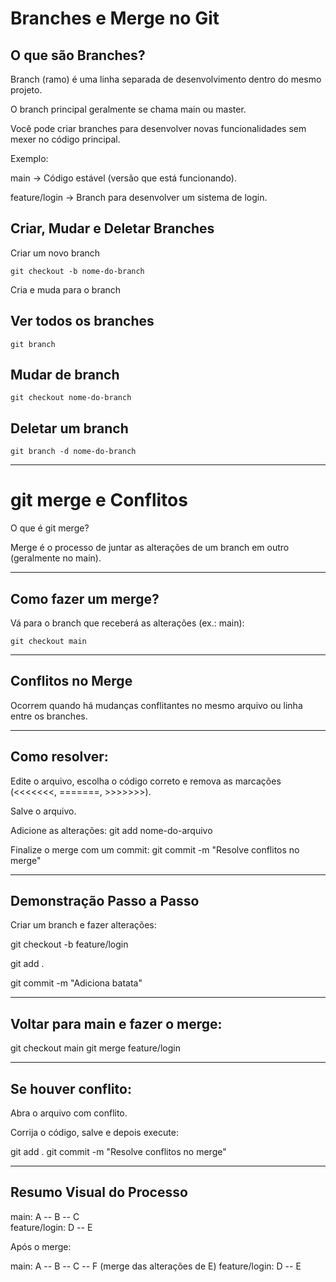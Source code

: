 # Branches e Merge no Git

## O que são Branches?

Branch (ramo) é uma linha separada de desenvolvimento dentro do mesmo projeto.

O branch principal geralmente se chama main ou master.

Você pode criar branches para desenvolver novas funcionalidades sem mexer no código principal.

Exemplo:

main → Código estável (versão que está funcionando).

feature/login → Branch para desenvolver um sistema de login.

## Criar, Mudar e Deletar Branches

Criar um novo branch

`git checkout -b nome-do-branch`  

Cria e muda para o branch

## Ver todos os branches

`git branch`

## Mudar de branch

`git checkout nome-do-branch`

## Deletar um branch

`git branch -d nome-do-branch`

---

# git merge e Conflitos

 O que é git merge?

Merge é o processo de juntar as alterações de um branch em outro (geralmente no main).

---

##  Como fazer um merge?

Vá para o branch que receberá as alterações (ex.: main):

`git checkout main`

---

## Conflitos no Merge
Ocorrem quando há mudanças conflitantes no mesmo arquivo ou linha entre os branches.



---
 
## Como resolver:

Edite o arquivo, escolha o código correto e remova as marcações (<<<<<<<, =======, >>>>>>>).

Salve o arquivo.

Adicione as alterações:
git add nome-do-arquivo

Finalize o merge com um commit:
git commit -m "Resolve conflitos no merge"

---

## Demonstração Passo a Passo
Criar um branch e fazer alterações:

git checkout -b feature/login                  

git add .

git commit -m "Adiciona batata"

---

## Voltar para main e fazer o merge:

git checkout main
git merge feature/login

---

## Se houver conflito:

Abra o arquivo com conflito.

Corrija o código, salve e depois execute:

 git add .
 git commit -m "Resolve conflitos no merge"

---
## Resumo Visual do Processo

 main:          A -- B -- C
                         \
feature/login:            D -- E

Após o merge:

main:          A -- B -- C -- F (merge das alterações de E)
feature/login:            D -- E



 








